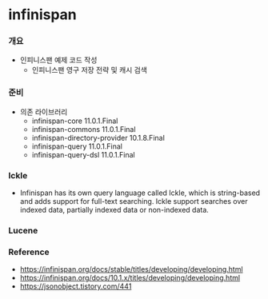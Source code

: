 # infinispan 

### 개요
- 인피니스팬 예제 코드 작성
    - 인피니스팬 영구 저장 전략 및 캐시 검색

### 준비
- 의존 라이브러리
    - infinispan-core 11.0.1.Final
    - infinispan-commons 11.0.1.Final
    - infinispan-directory-provider 10.1.8.Final
    - infinispan-query 11.0.1.Final
    - infinispan-query-dsl 11.0.1.Final
    
### Ickle
- Infinispan has its own query language called Ickle, which is string-based and adds support for full-text searching. Ickle support searches over indexed data, partially indexed data or non-indexed data.

### Lucene

### Reference
* https://infinispan.org/docs/stable/titles/developing/developing.html
* https://infinispan.org/docs/10.1.x/titles/developing/developing.html
* https://jsonobject.tistory.com/441
